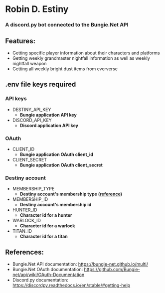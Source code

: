 # Robin D. Estiny
### A discord.py bot connected to the Bungie.Net API

## Features:
- Getting specific player information about their characters and platforms
- Getting weekly grandmaster nightfall information as well as weekly nightfall weapon
- Getting all weekly bright dust items from eververse

## .env file keys required
### API keys
- DESTINY_API_KEY
    - <b>Bungie application API key</b>
- DISCORD_API_KEY
    - <b>Discord application API key</b>
### OAuth
- CLIENT_ID
    - <b>Bungie application OAuth client_id</b>
- CLIENT_SECRET
    - <b>Bungie application OAuth client_secret</b>
### Destiny account
- MEMBERSHIP_TYPE
    - <b>Destiny account's membership type ([reference](https://bungie-net.github.io/multi/schema_BungieMembershipType.html#schema_BungieMembershipType))</b>
- MEMBERSHIP_ID
    - <b>Destiny account's membership id</b>
- HUNTER_ID
    - <b>Character id for a hunter</b>
- WARLOCK_ID
    - <b>Character id for a warlock</b>
- TITAN_ID
    - <b>Character id for a titan</b>

## References:
- Bungie.Net API documentation: https://bungie-net.github.io/multi/
- Bungie.Net OAuth documentation: https://github.com/Bungie-net/api/wiki/OAuth-Documentation
- Discord.py documentation: https://discordpy.readthedocs.io/en/stable/#getting-help